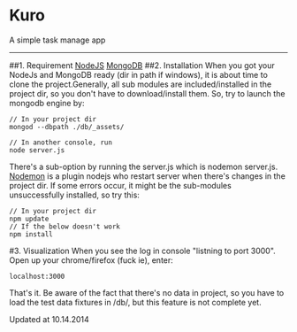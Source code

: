 # Kuro

A simple task manage app

---

##1. Requirement
[NodeJS](http://nodejs.org/)
[MongoDB](http://www.mongodb.org/)
##2. Installation
When you got your NodeJs and MongoDB ready (dir in path if windows), it is about time to clone the project.Generally, all sub modules are included/installed in the project dir, so you don't have to download/install them. So, try to launch the mongodb engine by:
```
// In your project dir
mongod --dbpath ./db/_assets/
```
```
// In another console, run
node server.js
```
There's a sub-option by running the server.js which is nodemon server.js. [Nodemon](http://nodemon.io/) is a plugin nodejs who restart server when there's changes in the project dir.
If some errors occur, it might be the sub-modules unsuccessfully installed, so try this:
```
// In your project dir
npm update
// If the below doesn't work
npm install
```
#3. Visualization
When you see the log in console "listning to port 3000". Open up your chrome/firefox (fuck ie), enter:
```
localhost:3000
```
That's it.
Be aware of the fact that there's no data in project, so you have to load the test data fixtures in /db/, but this feature is not complete yet.

Updated at 10.14.2014

